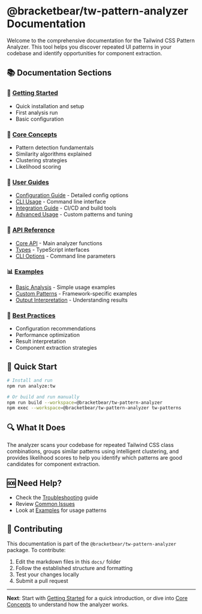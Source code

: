 # @bracketbear/tw-pattern-analyzer Documentation

Welcome to the comprehensive documentation for the Tailwind CSS Pattern Analyzer. This tool helps you discover repeated UI patterns in your codebase and identify opportunities for component extraction.

## 📚 Documentation Sections

### 🚀 [Getting Started](./getting-started.md)
- Quick installation and setup
- First analysis run
- Basic configuration

### 🧠 [Core Concepts](./concepts.md)
- Pattern detection fundamentals
- Similarity algorithms explained
- Clustering strategies
- Likelihood scoring

### 📖 [User Guides](./guides/)
- [Configuration Guide](./guides/configuration.md) - Detailed config options
- [CLI Usage](./guides/cli-usage.md) - Command line interface
- [Integration Guide](./guides/integration.md) - CI/CD and build tools
- [Advanced Usage](./guides/advanced-usage.md) - Custom patterns and tuning

### 🔧 [API Reference](./api/)
- [Core API](./api/core.md) - Main analyzer functions
- [Types](./api/types.md) - TypeScript interfaces
- [CLI Options](./api/cli.md) - Command line parameters

### 📊 [Examples](./examples/)
- [Basic Analysis](./examples/basic-analysis.md) - Simple usage examples
- [Custom Patterns](./examples/custom-patterns.md) - Framework-specific examples
- [Output Interpretation](./examples/output-interpretation.md) - Understanding results

### 🎯 [Best Practices](./best-practices.md)
- Configuration recommendations
- Performance optimization
- Result interpretation
- Component extraction strategies

## 🎯 Quick Start

```bash
# Install and run
npm run analyze:tw

# Or build and run manually
npm run build --workspace=@bracketbear/tw-pattern-analyzer
npm exec --workspace=@bracketbear/tw-pattern-analyzer tw-patterns
```

## 🔍 What It Does

The analyzer scans your codebase for repeated Tailwind CSS class combinations, groups similar patterns using intelligent clustering, and provides likelihood scores to help you identify which patterns are good candidates for component extraction.

## 🆘 Need Help?

- Check the [Troubleshooting](./troubleshooting.md) guide
- Review [Common Issues](./troubleshooting.md#common-issues)
- Look at [Examples](./examples/) for usage patterns

## 📝 Contributing

This documentation is part of the `@bracketbear/tw-pattern-analyzer` package. To contribute:

1. Edit the markdown files in this `docs/` folder
2. Follow the established structure and formatting
3. Test your changes locally
4. Submit a pull request

---

**Next**: Start with [Getting Started](./getting-started.md) for a quick introduction, or dive into [Core Concepts](./concepts.md) to understand how the analyzer works.

